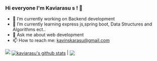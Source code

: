 ### Hi everyone I'm Kaviarasu s ! 👋



- 🔭 I’m currently working on Backend development 
- 🌱 I’m currently learning express js,spring boot, Data Structures and Algorithms ect..
- 💬 Ask me about web development
- 📫 How to reach me: kavinskarasu@gmail.com


<img src="https://github-readme-stats.vercel.app/api?username=kavinskarasu&&show_icons=true&title_color=ffffff&icon_color=bb2acf&text_color=daf7dc&bg_color=191919">
<a href="https://github.com/anuraghazra/github-readme-stats"><img align="center" src="https://github-readme-stats.vercel.app/api?username=kavinskarasu&show_icons=true&include_all_commits=true&theme=buefy&hide_border=true" alt="kaviarasu's github stats" /></a> | <a href="https://github.com/anuraghazra/github-readme-stats"><img align="center" src="https://github-readme-stats.vercel.app/api/top-langs/?username=kavinskarasu&layout=compact&theme=buefy&hide_border=true" /></a> 
